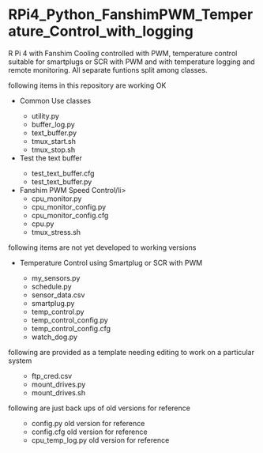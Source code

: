 # RPi4_Python_FanshimPWM_Temperature_Control_with_logging
R Pi 4 with Fanshim Cooling controlled with PWM, temperature control suitable for smartplugs or SCR with PWM and with temperature logging and remote monitoring.  All separate funtions split among classes.

following items in this repository are working OK
<ul>
<li>Common Use classes</li>
  <ul>
    <li>utility.py</li>
    <li>buffer_log.py</li>
    <li>text_buffer.py</li>
    <li>tmux_start.sh</li>
    <li>tmux_stop.sh</li>
  </ul>
<li>Test the text buffer</li>
  <ul>
<li>test_text_buffer.cfg</li>
<li>test_text_buffer.py</li>
  </ul>
<li>Fanshim PWM Speed Control/li>
  <ul>
    <li>cpu_monitor.py</li>
    <li>cpu_monitor_config.py</li>
    <li>cpu_monitor_config.cfg</li>
    <li>cpu.py</li>
    <li>tmux_stress.sh</li>
  </ul>
</ul>
following items are not yet developed to working versions
<ul>
  <li>Temperature Control using Smartplug or SCR with PWM</li>
<ul>
  <li>my_sensors.py</li>
  <li>schedule.py</li>
  <li>sensor_data.csv</li>
  <li>smartplug.py</li>
  <li>temp_control.py</li>
  <li>temp_control_config.py</li>
  <li>temp_control_config.cfg</li>
  <li>watch_dog.py</li>
 </ul>
</ul>
following are provided as a template needing editing to work on a particular system
<ul>
 <ul> 
  <li>ftp_cred.csv</li>
  <li>mount_drives.py</li>
  <li>mount_drives.sh</li>
</ul>
  </ul>
 
following are just back ups of old versions for reference
<ul>
  <ul>
    <li>config.py old version for reference</li>
    <li>config.cfg old version for reference</li>
    <li>cpu_temp_log.py old version for reference</li>
  </ul>
</ul>
